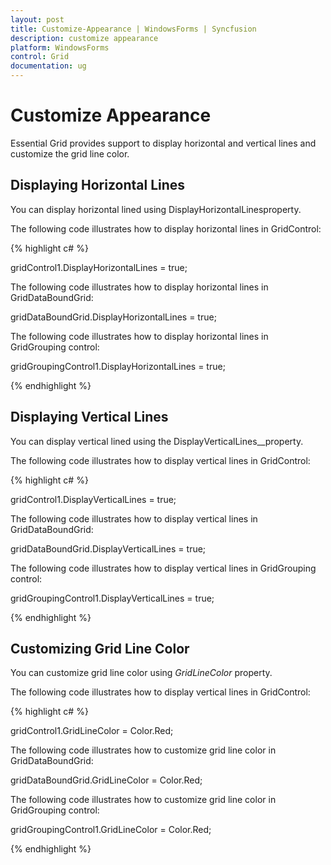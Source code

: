 ```yaml
---
layout: post
title: Customize-Appearance | WindowsForms | Syncfusion
description: customize appearance 
platform: WindowsForms
control: Grid
documentation: ug
---
```


# Customize Appearance 

Essential Grid provides support to display horizontal and vertical lines and customize the grid line color. 

## Displaying Horizontal Lines

You can display horizontal lined using DisplayHorizontalLinesproperty. 

The following code illustrates how to display horizontal lines in GridControl: 

{% highlight c# %}

gridControl1.DisplayHorizontalLines = true;

The following code illustrates how to display horizontal lines in GridDataBoundGrid: 

gridDataBoundGrid.DisplayHorizontalLines = true;

The following code illustrates how to display horizontal lines in GridGrouping control: 

gridGroupingControl1.DisplayHorizontalLines = true;

{% endhighlight %}

## Displaying Vertical Lines

You can display vertical lined using the DisplayVerticalLines__property. 

The following code illustrates how to display vertical lines in GridControl: 

{% highlight c# %}

gridControl1.DisplayVerticalLines = true;

The following code illustrates how to display vertical lines in GridDataBoundGrid: 

gridDataBoundGrid.DisplayVerticalLines = true;

The following code illustrates how to display vertical lines in GridGrouping control: 

gridGroupingControl1.DisplayVerticalLines = true;

{% endhighlight %}

## Customizing Grid Line Color

You can customize grid line color using _GridLineColor_ property. 

The following code illustrates how to display vertical lines in GridControl: 


{% highlight c# %}

gridControl1.GridLineColor = Color.Red;

The following code illustrates how to customize grid line color in GridDataBoundGrid: 

gridDataBoundGrid.GridLineColor = Color.Red;

The following code illustrates how to customize grid line color in GridGrouping control: 

gridGroupingControl1.GridLineColor = Color.Red;

{% endhighlight %}




